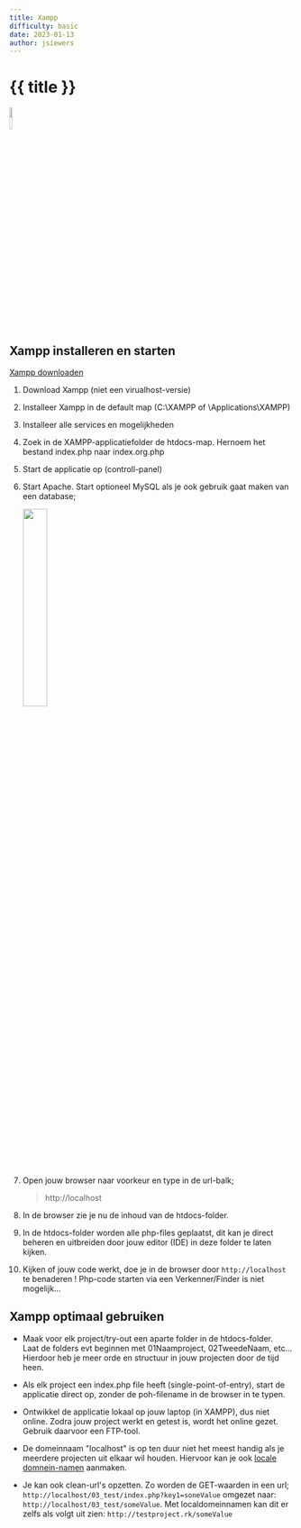 ```yaml
---
title: Xampp
difficulty: basic
date: 2023-01-13
author: jsiewers
---
```



# {{ title }}


<img src="{{ '/_assets/_icons/xampp-logo.png' | url }}" style="width:10%;">


## Xampp installeren en starten
[Xampp downloaden]('https://www.apachefriends.org/download.html')

1. Download Xampp (niet een virualhost-versie)
2. Installeer Xampp in de default map (C:\XAMPP  of \Applications\XAMPP)
3. Installeer alle services en mogelijkheden
3. Zoek in de XAMPP-applicatiefolder de htdocs-map. 
  Hernoem het bestand index.php naar index.org.php
4. Start de applicatie op (controll-panel)
5. Start Apache. Start optioneel MySQL als je ook gebruik gaat maken van een database;

   <img src="{{ '/_assets/omgevingen/xampp-start-screen.png' | url }}" style="width:30%;">
   
6. Open jouw browser naar voorkeur en type in de url-balk;
    > http://localhost
7. In de browser zie je nu de inhoud van de htdocs-folder.
8. In de htdocs-folder worden alle php-files geplaatst, dit kan je direct beheren en uitbreiden 
door jouw editor (IDE) in deze folder te laten kijken. 
9. Kijken of jouw code werkt, doe je in de browser door ``http://localhost`` te benaderen !
   Php-code starten via een Verkenner/Finder is niet mogelijk...


## Xampp optimaal gebruiken
* Maak voor elk project/try-out een aparte folder in de htdocs-folder.<br>
    Laat de folders evt beginnen met 01Naamproject, 02TweedeNaam, etc...<br>
    Hierdoor heb je meer orde en structuur in jouw projecten door de tijd heen.

* Als elk project een index.php file heeft (single-point-of-entry), start de applicatie direct op, zonder de poh-filename in de browser in te typen.
* Ontwikkel de applicatie lokaal op jouw laptop (in XAMPP), dus niet online.
  Zodra jouw project werkt en getest is, wordt het online gezet. Gebruik daarvoor een FTP-tool.
* De domeinnaam "localhost" is op ten duur niet het meest handig als je meerdere projecten uit elkaar wil houden.
  Hiervoor kan je ook [locale domnein-namen]('/thema/local-domainnames/') aanmaken. 
* Je kan ook clean-url's opzetten. Zo worden de GET-waarden in een url;
``http://localhost/03_test/index.php?key1=soneValue`` omgezet naar: ``http://localhost/03_test/someValue``.
Met localdomeinnamen kan dit er zelfs als volgt uit zien: ``http://testproject.rk/someValue``

